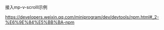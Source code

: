 接入mp-v-scrolll示例

https://developers.weixin.qq.com/miniprogram/dev/devtools/npm.html#_2-%E6%9E%84%E5%BB%BA-npm
